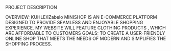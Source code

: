 PROJECT DESCRIPTION

OVERVIEW: KUHLE/IZabelo MINISHOP IS AN E-COMMERCE PLATFORM DESIGNED TO PROVIDE SEAMLESS AND ENJOYABLE SHOPPING EXPERIENCE. MY WEBSITE WILL FEATURE CLOTHING PRODUCTS , WHICH ARE AFFORDABLE TO CUSTOMERS
GOALS: TO CREATE A USER-FRIENDLY ONLINE SHOP THAT MEETS THE NEEDS OF MODERN AND SIMPLIFIES THE SHOPPING PROCESS.
